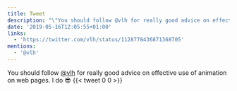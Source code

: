 ```yaml
---
title: Tweet
description: "\"You should follow @vlh for really good advice on effective use of animation on web pages. I do \U0001F60E \""
date: '2019-05-16T12:05:55+01:00'
links:
  - 'https://twitter.com/vlh/status/1128778436871368705'
mentions:
  - '@vlh'
---
```

You should follow [@vlh](https://twitter.com/@vlh) for really good advice on effective use of animation on web pages. I do 😎 
      {{< tweet 0 0 >}}
    
